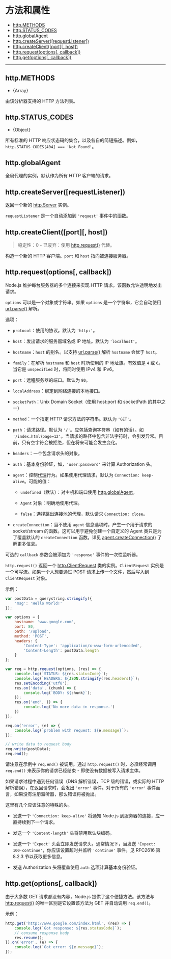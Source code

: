 # 方法和属性

* [http.METHODS](#httpmethods)
* [http.STATUS_CODES](#httpstatuscodes)
* [http.globalAgent](#httpglobalagent)
* [http.createServer([requestListener])](#httpcreateserverrequestlistener)
* [http.createClient([port][, host])](#httpcreateclientport_host)
* [http.request(options[, callback])](#httprequestoptions-callback)
* [http.get(options[, callback])](#httpgetoptions-callback)

--------------------------------------------------


## http.METHODS

* {Array}

由该分析器支持的 HTTP 方法列表。


## http.STATUS_CODES

* {Object}

所有标准的 HTTP 响应状态码的集合，以及各自的简短描述。例如，`http.STATUS_CODES[404] === 'Not Found'`。


## http.globalAgent

全局代理的实例，默认作为所有 HTTP 客户端的请求。


## http.createServer([requestListener])

返回一个新的 [http.Server](./class_http_Server.md#) 实例。

`requestListener` 是一个自动添加到 `'request'` 事件中的函数。


## http.createClient([port][, host])

> 稳定性：0 - 已废弃：使用 [http.request()](#httprequestoptions_callback) 代替。

构造一个新的 HTTP 客户端。`port` 和 `host` 指向被连接服务器。


## http.request(options[, callback])

Node.js 维护每台服务器的多个连接来实现 HTTP 请求。该函数允许透明地发出请求。

`options` 可以是一个对象或字符串。如果 `options` 是一个字符串，它会自动使用 [url.parse()](../url/url.md#urlparseurlstr_parsequerystring_slashesdenotehost) 解析。

选项：

* `protocol`：使用的协议。默认为 `'http:'`。

* `host`：发出请求的服务器域名或 IP 地址。默认为 `'localhost'`。

* `hostname`：`host` 的别名。以支持 [url.parse()](../url/url.md#urlparseurlstr_parsequerystring_slashesdenotehost) 解析 `hostname` 会优于 `host`。

* `family`：在解析 `hostname` 和 `host` 时所使用的 IP 地址族。有效值是 `4` 或 `6`。当它是 `unspecified` 时，将同时使用 IPv4 和 IPv6。

* `port`：远程服务器的端口。默认为 `80`。

* `localAddress`：绑定到网络连接的本地接口。

* `socketPath`：Unix Domain Socket（使用 host:port 和 socketPath 的其中之一）

* `method`：一个指定 HTTP 请求方法的字符串。默认为 `'GET'`。

* `path`：请求路径。默认为 `'/'`。应包括查询字符串（如有的话）。如 `'/index.html?page=12'`。当请求的路径中包含非法字符时，会引发异常。目前，只有空字符会被拒绝，但在将来可能会发生变化。

* `headers`：一个包含请求头的对象。

* `auth`：基本身份验证，如，`'user:password'` 来计算 Authorization 头。

* `agent`：控制[代理](./class_http_Agent.md#)行为。如果使用代理请求，默认为 `Connection: keep-alive`。可能的值：

    - `undefined`（默认）：对主机和端口使用 [http.globalAgent](#httpglobalagent)。
    
    - `Agent` 对象：明确地使用代理。
    
    - `false`：选择跳出连接池的代理，默认请求 `Connection: close`。
    
* `createConnection`：当不使用 `agent` 信息选项时，产生一个用于请求的 socket/stream 的函数。这可以用于避免创建一个自定义的 Agent 类只是为了覆盖默认的 `createConnection` 函数。详见 [agent.createConnection()](./class_http_Agent.md#agentcreateconnectionoptions_callback) 了解更多信息。

可选的 `callback` 参数会被添加为 `'response'` 事件的一次性监听器。

`http.request()` 返回一个 [http.ClientRequest](./class_http_ClientRequest.md#) 类的实例。`ClientRequest` 实例是一个可写流。如果一个人想要通过 POST 请求上传一个文件，然后写入到 `ClientRequest` 对象。

示例：

``` javascript
var postData = querystring.stringify({
    'msg': 'Hello World!'
});

var options = {
    hostname: 'www.google.com',
    port: 80,
    path: '/upload',
    method: 'POST',
    headers: {
        'Content-Type': 'application/x-www-form-urlencoded',
        'Content-Length': postData.length
    }
};

var req = http.request(options, (res) => {
    console.log(`STATUS: ${res.statusCode}`);
    console.log(`HEADERS: ${JSON.stringify(res.headers)}`);
    res.setEncoding('utf8');
    res.on('data', (chunk) => {
        console.log(`BODY: ${chunk}`);
    });
    res.on('end', () => {
        console.log('No more data in response.')
    })
});

req.on('error', (e) => {
    console.log(`problem with request: ${e.message}`);
});

// write data to request body
req.write(postData);
req.end();
```

请注意在示例中 `req.end()` 被调用。通过 `http.request()` 时，必须经常调用 `req.end()` 来表示你的请求已经结束 - 即使没有数据被写入请求主体。

如果请求过程中遇到任何错误（DNS 解析错误，TCP 级的错误，或实际的 HTTP 解析错误），在返回请求时，会发出 `'error'` 事件。对于所有的 `'error'` 事件而言，如果没有注册监听器，那么错误将被抛出。

这里有几个应该注意的特殊的头。

* 发送一个 `'Connection: keep-alive'` 将通知 Node.js 到服务器的连接，应一直持续到下一个请求。

* 发送一个 `'Content-length'` 头将禁用默认块编码。

* 发送一个 `'Expect'` 头会立即发送请求头。通常情况下，当发送 `'Expect: 100-continue'`，你应该设置超时并监听 `'continue'` 事件。见 RFC2616 第 8.2.3 节以获取更多信息。

* 发送 Authorization 头将覆盖使用 `auth` 选项计算基本身份验证。


## http.get(options[, callback])

由于大多数 GET 请求都没有内容，Node.js 提供了这个便捷方法。该方法与 [http.request()]() 的唯一区别是它设置该方法为 GET 并自动调用 `req.end()`。

示例：

``` javascript
http.get('http://www.google.com/index.html', (res) => {
    console.log(`Got response: ${res.statusCode}`);
    // consume response body
    res.resume();
}).on('error', (e) => {
    console.log(`Got error: ${e.message}`);
});
```